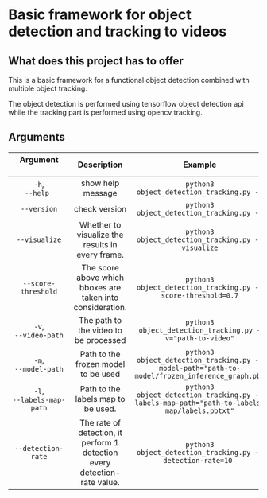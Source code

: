 # Basic framework for object detection and tracking to videos

## What does this project has to offer

This is a basic framework for a functional object detection combined
with multiple object tracking.

The object detection is performed using tensorflow object detection api
while the tracking part is performed using opencv tracking.

## Arguments

| Argument &nbsp;&nbsp;&nbsp;&nbsp;&nbsp;&nbsp;&nbsp;&nbsp;&nbsp;&nbsp;&nbsp;&nbsp;&nbsp;&nbsp;&nbsp;&nbsp;&nbsp;&nbsp;&nbsp;&nbsp;&nbsp;&nbsp;&nbsp;&nbsp;&nbsp;| Description | Example | Default |
|:-------------:|:-----------:|:-----------:|:-----------:|
| `-h`,<br>`--help ` |	show help message | `python3 object_detection_tracking.py -h` | |
| `--version` | check version | `python3 object_detection_tracking.py -v` | |
| `--visualize` | Whether to visualize the results in every frame. | `python3 object_detection_tracking.py --visualize` | False |
| `--score-threshold` | The score above which bboxes are taken into consideration. | `python3 object_detection_tracking.py --score-threshold=0.7` | `0.5`|
|  `-v`,<br>`--video-path` | The path to the video to be processed | `python3 object_detection_tracking.py -v="path-to-video"` | Required |
| `-m`,<br>`--model-path` | Path to the frozen model to be used | `python3 object_detection_tracking.py --model-path="path-to-model/frozen_inference_graph.pb"` | `model/frozen_inference_graph.pb` |
| `-l`,<br>`--labels-map-path` | Path to the labels map to be used. | `python3 object_detection_tracking.py --labels-map-path="path-to-labels-map/labels.pbtxt"` | `model/label_map.pbtxt` | |
| `--detection-rate` | The rate of detection, it perform 1 detection every detection-rate value. |  `python3 object_detection_tracking.py --detection-rate=10 ` | `5` |


